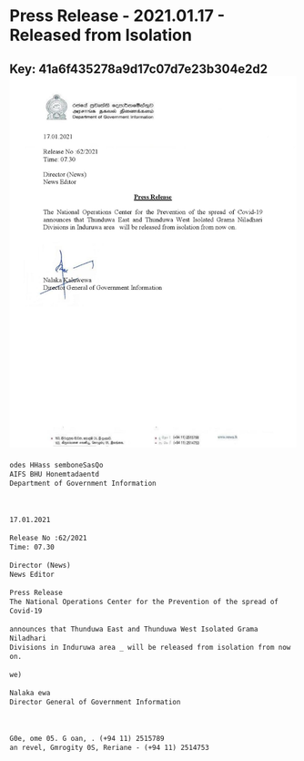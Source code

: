# Press Release - 2021.01.17 - Released from Isolation 
Key: 41a6f435278a9d17c07d7e23b304e2d2 
![img](img/41a6f435278a9d17c07d7e23b304e2d2.jpg)
---
```
odes HHass semboneSasQo
AIFS BHU Honemtadaentd
Department of Government Information

 

17.01.2021

Release No :62/2021
Time: 07.30

Director (News)
News Editor

Press Release
The National Operations Center for the Prevention of the spread of Covid-19

announces that Thunduwa East and Thunduwa West Isolated Grama Niladhari
Divisions in Induruwa area _ will be released from isolation from now on.

we)

Nalaka ewa
Director General of Government Information

 

G0e, ome 05. G oan, . (+94 11) 2515789
an revel, Gmrogity 0S, Reriane - (+94 11) 2514753

 

```
